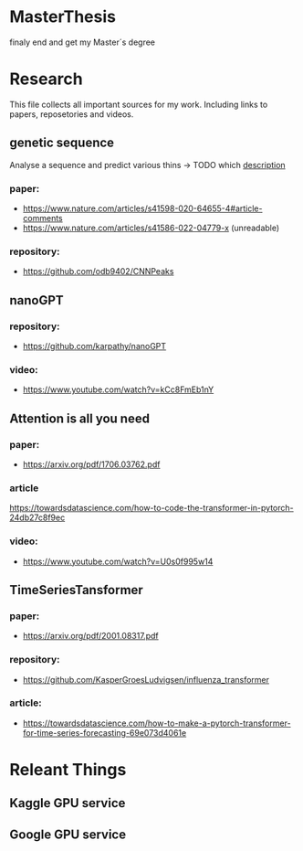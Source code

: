 # MasterThesis
finaly end and get my Master´s degree

# Research
This file collects all important sources for my work. Including links to papers, reposetories and videos.
## genetic sequence
Analyse a sequence and predict various thins -> TODO which
[description](https://github.com/axcy0809/MasterThesis/blob/main/research/geneticSequence.md)
### paper:
- https://www.nature.com/articles/s41598-020-64655-4#article-comments 
- https://www.nature.com/articles/s41586-022-04779-x (unreadable)
### repository:
- https://github.com/odb9402/CNNPeaks 

## nanoGPT

### repository:
- https://github.com/karpathy/nanoGPT 
### video:
- https://www.youtube.com/watch?v=kCc8FmEb1nY

## Attention is all you need
### paper:
- https://arxiv.org/pdf/1706.03762.pdf 
### article
https://towardsdatascience.com/how-to-code-the-transformer-in-pytorch-24db27c8f9ec
### video:
- https://www.youtube.com/watch?v=U0s0f995w14

## TimeSeriesTansformer
### paper:
- https://arxiv.org/pdf/2001.08317.pdf 
### repository:
- https://github.com/KasperGroesLudvigsen/influenza_transformer 
### article:
- https://towardsdatascience.com/how-to-make-a-pytorch-transformer-for-time-series-forecasting-69e073d4061e 

# Releant Things
## Kaggle GPU service
## Google GPU service

